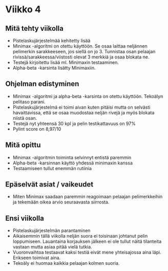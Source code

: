 # Viikko 4

## Mitä tehty viikolla
* Pistelaskujärjestelmää kehitetty lisää
* Minimax -algoritmi on otettu käyttöön. Se osaa laittaa neljännen pelimerkin sarakkeeseen, jos siellä on jo 3. 
Tunnistaa osan pelaajan rivissä/sarakkeessa/viistosti olevat 3 merkkiä ja osaa blokata ne.
* Testejä kirjoitettu lisää ml. Minimaxin testaaminen.
* Alpha-beta -karsinta lisätty Minimaxiin.

## Ohjelman edistyminen
* Minimax -algoritmi ja alpha-beta -karsinta on otettu käyttöön. Tekoälyn pelitaso parani.
* Pistelaskujärjestelmä ei toimi aivan kuten pitäisi mutta on selvästi havaittavissa, että se osaa muodostaa neljän rivejä 
ja myös blokata niistä osan.
* Testejä nyt yhteensä 30 kpl ja pelin testikattavuus on 97%
* Pylint score on 8,97/10

## Mitä opittu
* Minimax -algoritmin toiminta selvinnyt entistä paremmin
* Alpha-beta -karsinnan käyttö yhdessä minimaxin kanssa
* Testaamiseen tullut enemmän rutiinia

## Epäselvät asiat / vaikeudet
* Miten Minimax saadaan paremmin reagoimaan pelaajan pelimerkkeihin ja tekemään oikea arvio seuraavasta siirrosta.

## Ensi viikolla
* Pistelaskujärjestelmän parantaminen
* Aikaisemmin tällä viikolla neljän suora ei toisinaan johtanut pelin loppumiseen.
Lauantaina korjauksen jälkeen ei ole tullut näitä tilanteita vastaan mutta asiaa pitää vielä tutkia.
* Vuoronvaihtoa testaavat kaksi testiä eivät mene yhteisajossa aina läpi. Erikseen toimivat aina.
* Tekoäly ei huomaa kaikkia pelaajan kolmen suoria.
